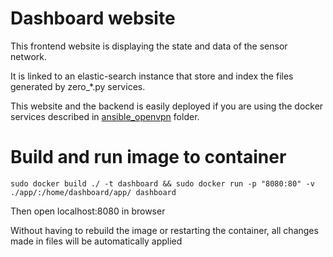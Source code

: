 # Dashboard website

This frontend website is displaying the state and data of the sensor network.

It is linked to an elastic-search instance that store and index the files
generated by zero_*.py services.

This website and the backend is easily deployed if you are using the docker 
services described in [ansible_openvpn](../ansible_openvpn) folder.

# Build and run image to container

```shell
sudo docker build ./ -t dashboard && sudo docker run -p "8080:80" -v ./app/:/home/dashboard/app/ dashboard
```

Then open localhost:8080 in browser

Without having to rebuild the image or restarting the container, all changes made in files will be automatically applied

